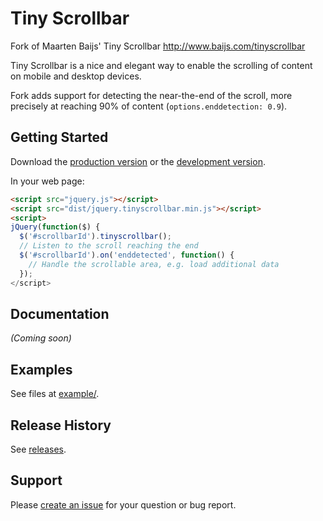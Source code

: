 # Tiny Scrollbar

Fork of Maarten Baijs' Tiny Scrollbar http://www.baijs.com/tinyscrollbar

Tiny Scrollbar is a nice and elegant way to enable the scrolling of content on
mobile and desktop devices.

Fork adds support for detecting the near-the-end of the scroll, more precisely
at reaching 90% of content (`options.enddetection: 0.9`).

## Getting Started

Download the [production version][min] or the [development version][max].

[min]: https://raw.github.com/interactive-pioneers/tinyscrollbar/master/dist/jquery.tinyscrollbar.min.js
[max]: https://raw.github.com/interactive-pioneers/tinyscrollbar/master/dist/jquery.tinyscrollbar.js

In your web page:

```html
<script src="jquery.js"></script>
<script src="dist/jquery.tinyscrollbar.min.js"></script>
<script>
jQuery(function($) {
  $('#scrollbarId').tinyscrollbar();
  // Listen to the scroll reaching the end
  $('#scrollbarId').on('enddetected', function() {
    // Handle the scrollable area, e.g. load additional data
  });
</script>
```

## Documentation
_(Coming soon)_

## Examples
See files at [example/](https://github.com/interactive-pioneers/tinyscrollbar/tree/master/example).

## Release History
See [releases](https://github.com/interactive-pioneers/tinyscrollbar/releases).

## Support
Please [create an issue](https://github.com/interactive-pioneers/tinyscrollbar/issues/new)
for your question or bug report.